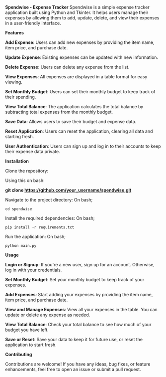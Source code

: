 **Spendwise - Expense Tracker**
Spendwise is a simple expense tracker application built using Python and Tkinter. It helps users manage their expenses by allowing them to add, update, delete, and view their expenses in a user-friendly interface.

**Features**

__Add Expense__: Users can add new expenses by providing the item name, item price, and purchase date.

__Update Expense__: Existing expenses can be updated with new information.

__Delete Expense__: Users can delete any expense from the list.

__View Expenses__: All expenses are displayed in a table format for easy viewing.

__Set Monthly Budget__: Users can set their monthly budget to keep track of their spending.

__View Total Balance__: The application calculates the total balance by subtracting total expenses from the monthly budget.

__Save Data__: Allows users to save their budget and expense data.

__Reset Application__: Users can reset the application, clearing all data and starting fresh.

__User Authentication__: Users can sign up and log in to their accounts to keep their expense data private.

**Installation**

Clone the repository:

Using this on bash:

__git clone https://github.com/your_username/spendwise.git__


Navigate to the project directory:
On bash;

``cd spendwise``

Install the required dependencies:
On bash;

``pip install -r requirements.txt``

Run the application:
On bash;

``python main.py``

**Usage**

__Login or Signup__: If you're a new user, sign up for an account. Otherwise, log in with your credentials.

__Set Monthly Budget__: Set your monthly budget to keep track of your expenses.

__Add Expenses__: Start adding your expenses by providing the item name, item price, and purchase date.

__View and Manage Expenses__: View all your expenses in the table. You can update or delete any expense as needed.

__View Total Balance__: Check your total balance to see how much of your budget you have left.

__Save or Reset__: Save your data to keep it for future use, or reset the application to start fresh.

**Contributing**

Contributions are welcome! If you have any ideas, bug fixes, or feature enhancements, feel free to open an issue or submit a pull request.

